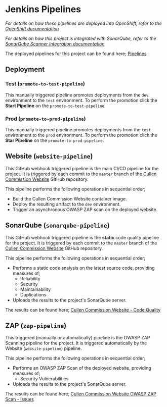# Jenkins Pipelines

*For details on how these pipelines are deployed into OpenShift, refer to the [OpenShift documentation](../openshift/README.md)*

*For details on how this project is integrated with SonarQube, refer to the [SonarQube Scanner Integration documentation ](../sonar-runner/README.md)*

The deployed pipelines for this project can be found here; [Pipelines](https://console.pathfinder.gov.bc.ca:8443/console/project/534380-tools/browse/pipelines)

## Deployment

### Test (`promote-to-test-pipeline`)

This manually triggered pipeline promotes deployments from the `dev` environment to the `test` environment.  To perform the promotion click the **Start Pipeline** on the `promote-to-test-pipeline`.

### Prod (`promote-to-prod-pipeline`)

This manually triggered pipeline promotes deployments from the `test` environment to the `prod` environment.  To perform the promotion click the **Star Pipeline** on the `promote-to-prod-pipeline`.

## Website (`website-pipeline`)

This GitHub webhook triggered pipeline is the main CI/CD pipeline for the project.  It is triggered by each commit to the `master` branch of the [Cullen Commission Website](https://github.com/bcgov/jag-cullencommission) GitHub repository.

This pipeline performs the following operations in sequential order;
- Build the Cullen Commission Website container image.
- Deploy the resulting artifact to the `dev` environment.
- Trigger an asynchronous OWASP ZAP scan on the deployed website.

## SonarQube (`sonarqube-pipeline`)

This GitHub webhook triggered pipeline is the **static** code quality pipeline for the project.  It is triggered by each commit to the `master` branch of the [Cullen Commission Website](https://github.com/bcgov/jag-cullencommission) GitHub repository.

This pipeline performs the following operations in sequential order;
- Performs a static code analysis on the latest source code, providing measures of;
  - Reliability
  - Security
  - Maintainability
  - Duplications
- Uploads the results to the project's SonarQube server.

The results can be found here; [Cullen Commission Website - Code Quality](https://cullen-commission-sonarqube.pathfinder.gov.bc.ca/dashboard?id=CullenCommissionWebsite)

## ZAP (`zap-pipeline`)

This triggered (manually or automatically) pipeline is the OWASP ZAP Scanning pipeline for the project.  It is triggered automatically by the Website (`website-pipeline`) pipeline.

This pipeline performs the following operations in sequential order;
- Performs an OWASP ZAP Scan of the deployed website, providing measures of;
  - Security Vulnerabilities
- Uploads the results to the project's SonarQube server.

The results can be found here; [Cullen Commission Website OWASP ZAP Scan - Issues
](https://cullen-commission-sonarqube.pathfinder.gov.bc.ca/project/issues?id=CullenCommissionWebsite-ZapScan&resolved=false)